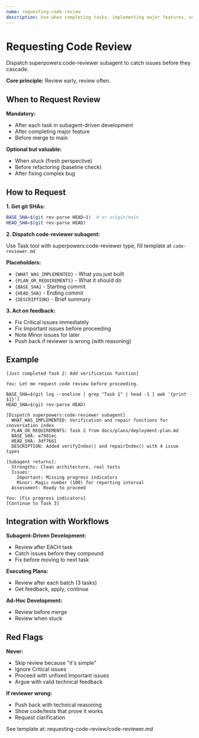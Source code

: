 ```yaml
---
name: requesting-code-review
description: Use when completing tasks, implementing major features, or before merging to verify work meets requirements - dispatches superpowers:code-reviewer subagent to review implementation against plan or requirements before proceeding
---
```


# Requesting Code Review

Dispatch superpowers:code-reviewer subagent to catch issues before they cascade.

**Core principle:** Review early, review often.

## When to Request Review

**Mandatory:**

- After each task in subagent-driven development
- After completing major feature
- Before merge to main

**Optional but valuable:**

- When stuck (fresh perspective)
- Before refactoring (baseline check)
- After fixing complex bug

## How to Request

**1. Get git SHAs:**

```bash
BASE_SHA=$(git rev-parse HEAD~1)  # or origin/main
HEAD_SHA=$(git rev-parse HEAD)
```

**2. Dispatch code-reviewer subagent:**

Use Task tool with superpowers:code-reviewer type, fill template at `code-reviewer.md`

**Placeholders:**

- `{WHAT_WAS_IMPLEMENTED}` - What you just built
- `{PLAN_OR_REQUIREMENTS}` - What it should do
- `{BASE_SHA}` - Starting commit
- `{HEAD_SHA}` - Ending commit
- `{DESCRIPTION}` - Brief summary

**3. Act on feedback:**

- Fix Critical issues immediately
- Fix Important issues before proceeding
- Note Minor issues for later
- Push back if reviewer is wrong (with reasoning)

## Example

```
[Just completed Task 2: Add verification function]

You: Let me request code review before proceeding.

BASE_SHA=$(git log --oneline | grep "Task 1" | head -1 | awk '{print $1}')
HEAD_SHA=$(git rev-parse HEAD)

[Dispatch superpowers:code-reviewer subagent]
  WHAT_WAS_IMPLEMENTED: Verification and repair functions for conversation index
  PLAN_OR_REQUIREMENTS: Task 2 from docs/plans/deployment-plan.md
  BASE_SHA: a7981ec
  HEAD_SHA: 3df7661
  DESCRIPTION: Added verifyIndex() and repairIndex() with 4 issue types

[Subagent returns]:
  Strengths: Clean architecture, real tests
  Issues:
    Important: Missing progress indicators
    Minor: Magic number (100) for reporting interval
  Assessment: Ready to proceed

You: [Fix progress indicators]
[Continue to Task 3]
```

## Integration with Workflows

**Subagent-Driven Development:**

- Review after EACH task
- Catch issues before they compound
- Fix before moving to next task

**Executing Plans:**

- Review after each batch (3 tasks)
- Get feedback, apply, continue

**Ad-Hoc Development:**

- Review before merge
- Review when stuck

## Red Flags

**Never:**

- Skip review because "it's simple"
- Ignore Critical issues
- Proceed with unfixed Important issues
- Argue with valid technical feedback

**If reviewer wrong:**

- Push back with technical reasoning
- Show code/tests that prove it works
- Request clarification

See template at: requesting-code-review/code-reviewer.md
